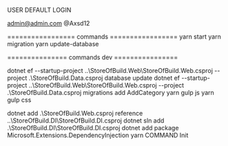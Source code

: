 USER DEFAULT LOGIN

admin@admin.com
@Axsd12

================= commands =================
yarn start
yarn migration
yarn update-database


=============== commands dev ================

dotnet ef --startup-project ..\StoreOfBuild.Web\StoreOfBuild.Web.csproj --project .\StoreOfBuild.Data.csproj database update
dotnet ef --startup-project ..\StoreOfBuild.Web\StoreOfBuild.Web.csproj --project .\StoreOfBuild.Data.csproj migrations add AddCategory
yarn gulp js
yarn gulp css

dotnet add .\StoreOfBuild.Web.csproj reference ..\StoreOfBuild.DI\StoreOfBuild.DI.csproj
dotnet sln add .\StoreOfBuild.DI\StoreOfBuild.DI.csproj
dotnet add package Microsoft.Extensions.DependencyInjection
yarn COMMAND Init

